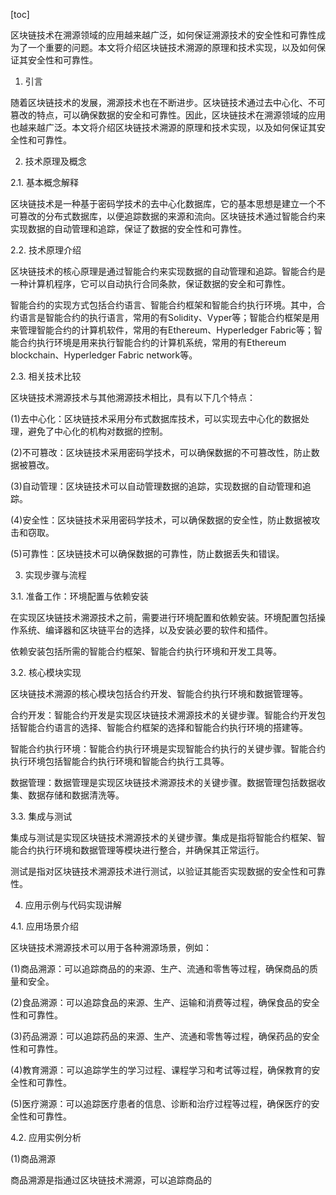 
[toc]                    
                
                
区块链技术在溯源领域的应用越来越广泛，如何保证溯源技术的安全性和可靠性成为了一个重要的问题。本文将介绍区块链技术溯源的原理和技术实现，以及如何保证其安全性和可靠性。

1. 引言

随着区块链技术的发展，溯源技术也在不断进步。区块链技术通过去中心化、不可篡改的特点，可以确保数据的安全和可靠性。因此，区块链技术在溯源领域的应用也越来越广泛。本文将介绍区块链技术溯源的原理和技术实现，以及如何保证其安全性和可靠性。

2. 技术原理及概念

2.1. 基本概念解释

区块链技术是一种基于密码学技术的去中心化数据库，它的基本思想是建立一个不可篡改的分布式数据库，以便追踪数据的来源和流向。区块链技术通过智能合约来实现数据的自动管理和追踪，保证了数据的安全性和可靠性。

2.2. 技术原理介绍

区块链技术的核心原理是通过智能合约来实现数据的自动管理和追踪。智能合约是一种计算机程序，它可以自动执行合同条款，保证数据的安全和可靠性。

智能合约的实现方式包括合约语言、智能合约框架和智能合约执行环境。其中，合约语言是智能合约的执行语言，常用的有Solidity、Vyper等；智能合约框架是用来管理智能合约的计算机软件，常用的有Ethereum、Hyperledger Fabric等；智能合约执行环境是用来执行智能合约的计算机系统，常用的有Ethereum blockchain、Hyperledger Fabric network等。

2.3. 相关技术比较

区块链技术溯源技术与其他溯源技术相比，具有以下几个特点：

(1)去中心化：区块链技术采用分布式数据库技术，可以实现去中心化的数据处理，避免了中心化的机构对数据的控制。

(2)不可篡改：区块链技术采用密码学技术，可以确保数据的不可篡改性，防止数据被篡改。

(3)自动管理：区块链技术可以自动管理数据的追踪，实现数据的自动管理和追踪。

(4)安全性：区块链技术采用密码学技术，可以确保数据的安全性，防止数据被攻击和窃取。

(5)可靠性：区块链技术可以确保数据的可靠性，防止数据丢失和错误。

3. 实现步骤与流程

3.1. 准备工作：环境配置与依赖安装

在实现区块链技术溯源技术之前，需要进行环境配置和依赖安装。环境配置包括操作系统、编译器和区块链平台的选择，以及安装必要的软件和插件。

依赖安装包括所需的智能合约框架、智能合约执行环境和开发工具等。

3.2. 核心模块实现

区块链技术溯源的核心模块包括合约开发、智能合约执行环境和数据管理等。

合约开发：智能合约开发是实现区块链技术溯源技术的关键步骤。智能合约开发包括智能合约语言的选择、智能合约框架的选择和智能合约执行环境的搭建等。

智能合约执行环境：智能合约执行环境是实现智能合约执行的关键步骤。智能合约执行环境包括智能合约执行环境和智能合约执行工具等。

数据管理：数据管理是实现区块链技术溯源技术的关键步骤。数据管理包括数据收集、数据存储和数据清洗等。

3.3. 集成与测试

集成与测试是实现区块链技术溯源技术的关键步骤。集成是指将智能合约框架、智能合约执行环境和数据管理等模块进行整合，并确保其正常运行。

测试是指对区块链技术溯源技术进行测试，以验证其能否实现数据的安全性和可靠性。

4. 应用示例与代码实现讲解

4.1. 应用场景介绍

区块链技术溯源技术可以用于各种溯源场景，例如：

(1)商品溯源：可以追踪商品的的来源、生产、流通和零售等过程，确保商品的质量和安全。

(2)食品溯源：可以追踪食品的来源、生产、运输和消费等过程，确保食品的安全性和可靠性。

(3)药品溯源：可以追踪药品的来源、生产、流通和零售等过程，确保药品的安全性和可靠性。

(4)教育溯源：可以追踪学生的学习过程、课程学习和考试等过程，确保教育的安全性和可靠性。

(5)医疗溯源：可以追踪医疗患者的信息、诊断和治疗过程等过程，确保医疗的安全性和可靠性。

4.2. 应用实例分析

(1)商品溯源

商品溯源是指通过区块链技术溯源，可以追踪商品的


